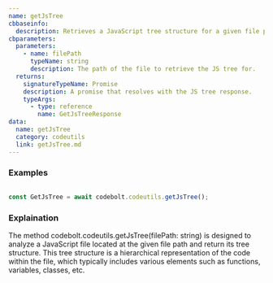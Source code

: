 ```yaml
---
name: getJsTree
cbbaseinfo:
  description: Retrieves a JavaScript tree structure for a given file path.
cbparameters:
  parameters:
    - name: filePath
      typeName: string
      description: The path of the file to retrieve the JS tree for.
  returns:
    signatureTypeName: Promise
    description: A promise that resolves with the JS tree response.
    typeArgs:
      - type: reference
        name: GetJsTreeResponse
data:
  name: getJsTree
  category: codeutils
  link: getJsTree.md
---
```

<CBBaseInfo/> 
 <CBParameters/>

### Examples 

```js 

const GetJsTree = await codebolt.codeutils.getJsTree();

```


### Explaination

The method codebolt.codeutils.getJsTree(filePath: string) is designed to analyze a JavaScript file located at the given file path and return its tree structure. This tree structure is a hierarchical representation of the code within the file, which typically includes various elements such as functions, variables, classes, etc.